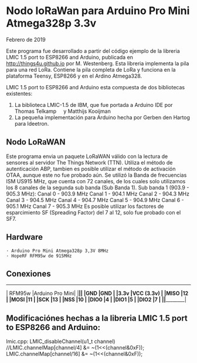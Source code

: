 Nodo loRaWan para Arduino Pro Mini Atmega328p 3.3v
==================================================
Febrero de 2019 

Este programa fue desarrollado a partir del código ejemplo de la libreria LMIC 1.5 port to ESP8266 and Arduino, 
publicada en http://things4u.github.io por M. Westenberg.
Esta libreria implementa la pila para una red LoRa.
Contiene la pila completa de LoRa y funciona en la plataforma Teensy, ESP8266 y en el Ardino Atmega328.

LMIC 1.5 port to ESP8266 and Arduino esta compuesta de dos bibliotecas existentes:

1. La biblioteca LMIC-1.5 de IBM, que fue portada a Arduino IDE por Thomas Telkamp
    y Matthijs Kooijman
2. La pequeña implementación para Arduino hecha por Gerben den Hartog para Ideetron.


Nodo LoRaWAN
------------
Este programa envia un paquete LoRaWAN válido con la lectura de sensores al servidor The Things Network (TTN).
Utiliza el método de autenticación ABP, tambien es posible utilizar el método de activación OTAA, 
aunque este no fue probado aún.
Se utilizó la Banda de frecuencias ISM US915 MHz, que cuenta con 72 canales, 
de los cuales solo utilizamos los 8 canales de la segunda sub banda (Sub Banda 1).
Sub banda 1 (903.9 - 905.3 MHz): 
	Canal 0 - 903.9 MHz
	Canal 1 - 904.1 MHz
	Canal 2 - 904.3 MHz
	Canal 3 - 904.5 MHz
	Canal 4 - 904.7 MHz
	Canal 5 - 904.9 MHz
	Canal 6 - 905.1 MHz
	Canal 7 - 905.3 MHz
Es posible utilizar los factores de esparcimiento SF (Spreading Factor) del 7 al 12, solo fue probado 
con el SF7.

Hardware
--------
	· Arduino Pro Mini Atmega328p 3,3V 8MHz
	· HopeRF RFM95w de 915MHz  

Conexiones
----------
   _____________________________
  |   RFM95w   |Arduino Pro Mini|
  |____________|________________|
  |GND         |GND             |
  |3.3v        |VCC (3.3v)      |
  |MISO        |12              |
  |MOSI        |11              |
  |SCK         |13              |
  |NSS         |10              |
  |DIO0        |4               |
  |DIO1        |5               |
  |DIO2        |7               |
  |____________|________________|


Modificaciónes hechas a la libreria LMIC 1.5 port to ESP8266 and Arduino:
-------------------------------------------------------------------------
lmic.cpp: LMIC_disableChannel(u1_t channel) 
    //LMIC.channelMap[channel/4] &= ~(1<<(channel&0xF)); 
    LMIC.channelMap[channel/16] &= ~(1<<(channel&0xF));
